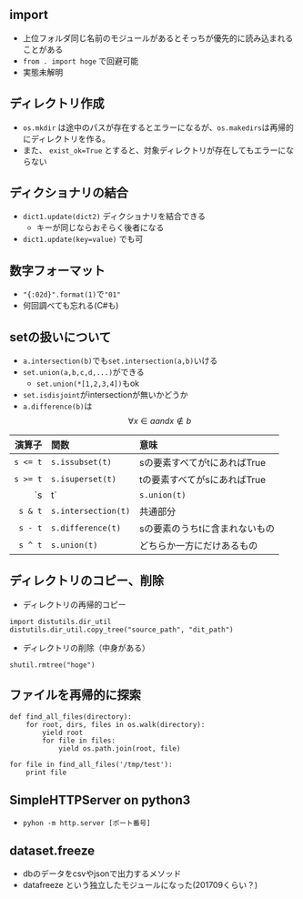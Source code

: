 ## import
* 上位フォルダ同じ名前のモジュールがあるとそっちが優先的に読み込まれることがある
* `from . import hoge` で回避可能
* 実態未解明

## ディレクトリ作成
* `os.mkdir` は途中のパスが存在するとエラーになるが、`os.makedirs`は再帰的にディレクトリを作る。
* また、 `exist_ok=True` とすると、対象ディレクトリが存在してもエラーにならない

## ディクショナリの結合
* `dict1.update(dict2)` ディクショナリを結合できる
    * キーが同じならおそらく後者になる
* `dict1.update(key=value)` でも可

## 数字フォーマット
* `"{:02d}".format(1)`で`"01"`
* 何回調べても忘れる(C#も)

## setの扱いについて
* `a.intersection(b)`でも`set.intersection(a,b)`いける
* `set.union(a,b,c,d,...)`ができる
    * `set.union(*[1,2,3,4])`もok
* `set.isdisjoint`がintersectionが無いかどうか
* `a.difference(b)`は $$\forall x \in a and x \not\in b$$

|演算子|関数|意味|
|--:|:--|:--|
|`s <= t`|`s.issubset(t)`|sの要素すべてがtにあればTrue|
|`s >= t`|`s.isuperset(t)`|tの要素すべてがsにあればTrue||
|`s | t`|`s.union(t)`|和集合|
|`s & t`|`s.intersection(t)`|共通部分|
|`s - t`|`s.difference(t)`|sの要素のうちtに含まれないもの|
|`s ^ t`|`s.union(t)`|どちらか一方にだけあるもの|

## ディレクトリのコピー、削除
* ディレクトリの再帰的コピー 
```
import distutils.dir_util
distutils.dir_util.copy_tree("source_path", "dit_path")
```
* ディレクトリの削除（中身がある）
```
shutil.rmtree("hoge")
```

## ファイルを再帰的に探索
```
def find_all_files(directory):
    for root, dirs, files in os.walk(directory):
        yield root
        for file in files:
            yield os.path.join(root, file)

for file in find_all_files('/tmp/test'):
    print file
```

## SimpleHTTPServer on python3
* `pyhon -m http.server [ポート番号]`


## dataset.freeze
* dbのデータをcsvやjsonで出力するメソッド
* datafreeze という独立したモジュールになった(201709くらい？)